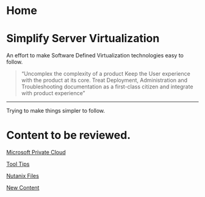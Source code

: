 # Home

# Simplify Server Virtualization

An effort to make Software Defined Virtualization technologies easy to follow. 

> “Uncomplex the complexity of a product  Keep the User experience with the product at its core. Treat Deployment, Administration and Troubleshooting documentation as a first-class citizen and integrate with product experience”

---

Trying to make things simpler to follow. 

# Content to be reviewed. 

[Microsoft Private Cloud](https://www.notion.so/Microsoft-Private-Cloud-8045bdb7838841139a7007d23ac656d9)

[Tool Tips](https://www.notion.so/Tool-Tips-f6e0b234f49548f6a7f7be52e493ee27)

[Nutanix Files](https://www.notion.so/Nutanix-Files-8c7c7f4a6b9445a28870af911e1fafe9)

[New Content](https://www.notion.so/d09075a2d17e49e5a56d7460938ca17f)
